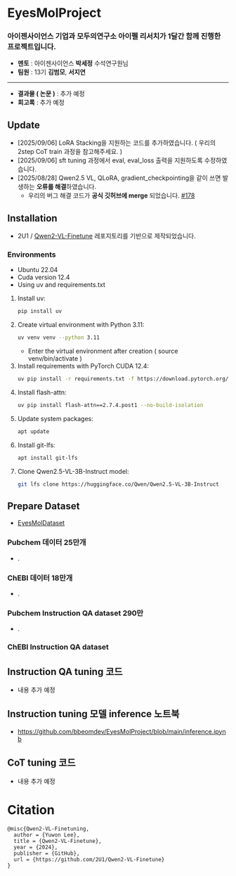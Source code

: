 # EyesMolProject
### 아이젠사이언스 기업과 모두의연구소 아이펠 리서치가 1달간 함께 진행한 프로젝트입니다.
- **멘토** : 아이젠사이언스 **박세정** 수석연구원님
- **팀원** : 13기 **김범모**, **서지연**
  
---

- **결과물 ( 논문 )** : 추가 예정
- **회고록** : 추가 예정


## Update
- [2025/09/06] LoRA Stacking을 지원하는 코드를 추가하였습니다. ( 우리의 2step CoT train 과정을 참고해주세요. )
- [2025/09/06] sft tuning 과정에서 eval, eval_loss 출력을 지원하도록 수정하였습니다.
- [2025/08/28] Qwen2.5 VL, QLoRA, gradient_checkpointing을 같이 쓰면 발생하는 **오류를 해결**하였습니다.
     - 우리의 버그 해결 코드가 **공식 깃허브에 merge** 되었습니다. [#178](https://github.com/2U1/Qwen2-VL-Finetune/pull/178)

## Installation
- 2U1 / [Qwen2-VL-Finetune](https://github.com/2U1/Qwen2-VL-Finetune) 레포지토리를 기반으로 제작되었습니다.

### Environments
- Ubuntu 22.04
- Cuda version 12.4
- Using uv and requirements.txt
1. Install uv:
   ```bash
   pip install uv
   ```
2. Create virtual environment with Python 3.11:
   ```bash
   uv venv venv --python 3.11
   ```
   - Enter the virtual environment after creation ( source venv/bin/activate )
3. Install requirements with PyTorch CUDA 12.4:
   ```bash
   uv pip install -r requirements.txt -f https://download.pytorch.org/whl/cu124
   ```
4. Install flash-attn:
   ```bash
   uv pip install flash-attn==2.7.4.post1 --no-build-isolation
   ```
5. Update system packages:
   ```bash
   apt update
   ```
6. Install git-lfs:
   ```bash
   apt install git-lfs
   ```
7. Clone Qwen2.5-VL-3B-Instruct model:
   ```bash
   git lfs clone https://huggingface.co/Qwen/Qwen2.5-VL-3B-Instruct
   ```
   
## Prepare Dataset
- [EyesMolDataset](https://huggingface.co/datasets/bbeomdev/EyesMolDataset)

### Pubchem 데이터 25만개
- .
### ChEBI 데이터 18만개
- .
### Pubchem Instruction QA dataset 290만
- .
### ChEBI Instruction QA dataset

## Instruction QA tuning 코드
- 내용 추가 예정

## Instruction tuning 모델 inference 노트북
- https://github.com/bbeomdev/EyesMolProject/blob/main/inference.ipynb

## CoT tuning 코드
- 내용 추가 예정

# Citation
```
@misc{Qwen2-VL-Finetuning,
  author = {Yuwon Lee},
  title = {Qwen2-VL-Finetune},
  year = {2024},
  publisher = {GitHub},
  url = {https://github.com/2U1/Qwen2-VL-Finetune}
}
```
